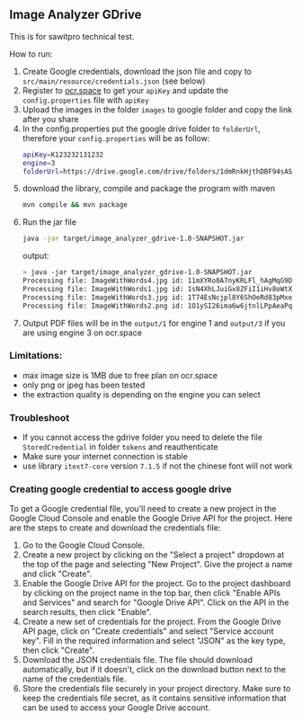 ## Image Analyzer GDrive

This is for sawitpro technical test.

How to run:
1. Create Google credentials, download the json file and copy to `src/main/resource/credentials.json` (see below)
2. Register to [ocr.space](https://ocr.space/OCRAPI) to get your `apiKey` and update the `config.properties` file with `apiKey`
3. Upload the images in the folder `images` to google folder and copy the link after you share
4. In the config.properties put the google drive folder to `folderUrl`, therefore your `config.properties` will be as follow:
    ```bash
    apiKey=K123232131232
    engine=3
    folderUrl=https://drive.google.com/drive/folders/1dmRnkHjthDBF94sAS5HGzkuVIwChNhKk
    ```
4. download the library, compile and package the program with maven
    ```bash
    mvn compile && mvn package
    ```
5. Run the jar file
   ```bash
   java -jar target/image_analyzer_gdrive-1.0-SNAPSHOT.jar
   ```
   output:
   ```bash
   > java -jar target/image_analyzer_gdrive-1.0-SNAPSHOT.jar
   Processing file: ImageWithWords4.jpg id: 11mXYRo0A7nyKRLFl_hAgMqG9DUs27bMX
   Processing file: ImageWithWords1.jpg id: 1sN4XhLJuiGx8ZFiI1iHv8oWtXQ91zFgn
   Processing file: ImageWithWords3.jpg id: 1T74EsNcjpl8Y6ShOeRd83pMxecVL6k_A
   Processing file: ImageWithWords2.png id: 1O1ySI26ima6w6jtnlLPpAeaPqhPzY_32
   ```
6. Output PDF files will be in the `output/1` for engine 1 and `output/3` if you are using engine 3 on ocr.space 

### Limitations:
<ul>
<li>max image size is 1MB due to free plan on ocr.space</li>
<li>only png or jpeg has been tested</li>
<li>the extraction quality is depending on the engine you can select</li>
</ul>

### Troubleshoot
- If you cannot access the gdrive folder you need to delete the file `StoredCredential` in folder `tokens` and reauthenticate
- Make sure your internet connection is stable
- use library `itext7-core` version `7.1.5` if not the chinese font will not work

### Creating google credential to access google drive
To get a Google credential file, you'll need to create a new project in the Google Cloud Console and enable the Google Drive API for the project. Here are the steps to create and download the credentials file:
<ol>
<li>Go to the Google Cloud Console.</li>
<li>Create a new project by clicking on the "Select a project" dropdown at the top of the page and selecting "New Project". Give the project a name and click "Create".</li>
<li>Enable the Google Drive API for the project. Go to the project dashboard by clicking on the project name in the top bar, then click "Enable APIs and Services" and search for "Google Drive API". Click on the API in the search results, then click "Enable".</li>
<li>Create a new set of credentials for the project. From the Google Drive API page, click on "Create credentials" and select "Service account key". Fill in the required information and select "JSON" as the key type, then click "Create".</li>
<li>Download the JSON credentials file. The file should download automatically, but if it doesn't, click on the download button next to the name of the credentials file.</li>
<li>Store the credentials file securely in your project directory. Make sure to keep the credentials file secret, as it contains sensitive information that can be used to access your Google Drive account.</li>
</ol>
